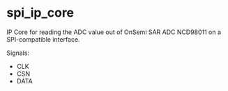 # spi_ip_core
IP Core for reading the ADC value out of OnSemi SAR ADC NCD98011 on a SPI-compatible interface.

Signals:
- CLK
- CSN
- DATA
